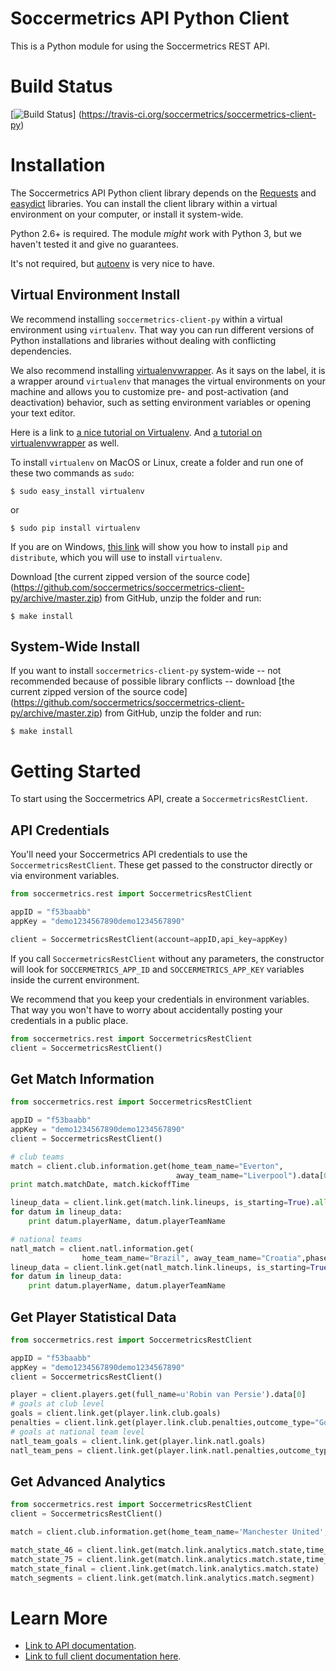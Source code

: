 Soccermetrics API Python Client
===============================

This is a Python module for using the Soccermetrics REST API.

# Build Status

[![Build Status](https://travis-ci.org/soccermetrics/soccermetrics-client-py.svg?branch=master)]
(https://travis-ci.org/soccermetrics/soccermetrics-client-py)

# Installation

The Soccermetrics API Python client library depends on the
[Requests](http://docs.python-requests.org/en/latest/) and
[easydict](http://pypi.python.org/pypi/easydict/) libraries.  You can install
the client library within a virtual environment on your computer, or install
it system-wide.

Python 2.6+ is required.  The module *might* work with Python 3, but we
haven't tested it and give no guarantees.

It's not required, but [autoenv](https://github.com/kennethreitz/autoenv) is
very nice to have.

## Virtual Environment Install

We recommend installing `soccermetrics-client-py` within a virtual environment
using `virtualenv`.  That way you can run different versions of Python
installations and libraries without dealing with conflicting dependencies.

We also recommend installing [virtualenvwrapper](http://virtualenvwrapper.readthedocs.org/en/latest/).
As it says on the label, it is a wrapper around `virtualenv` that manages the virtual
environments on your machine and allows you to customize pre- and post-activation
(and deactivation) behavior, such as setting environment variables or opening your text editor.

Here is a link to [a nice tutorial on Virtualenv](http://sccr.mx/TXAL2F).
And [a tutorial on virtualenvwrapper](http://sccr.mx/1pZ5Xtx) as well.

To install `virtualenv` on MacOS or Linux, create a folder and run one of these
two commands as `sudo`:

    $ sudo easy_install virtualenv

or

    $ sudo pip install virtualenv

If you are on Windows, [this link](http://flask.pocoo.org/docs/installation/#windows-easy-install)
will show you how to install `pip` and `distribute`, which you will use to
install `virtualenv`.

Download [the current zipped version of the source code]
(https://github.com/soccermetrics/soccermetrics-client-py/archive/master.zip)
from GitHub, unzip the folder and run:

    $ make install

## System-Wide Install

If you want to install `soccermetrics-client-py` system-wide -- not recommended
because of possible library conflicts -- download
[the current zipped version of the source code]
(https://github.com/soccermetrics/soccermetrics-client-py/archive/master.zip)
from GitHub, unzip the folder and run:

    $ make install

# Getting Started

To start using the Soccermetrics API, create a `SoccermetricsRestClient`.

## API Credentials

You'll need your Soccermetrics API credentials to use the `SoccermetricsRestClient`.
These get passed to the constructor directly or via environment variables.

```python
from soccermetrics.rest import SoccermetricsRestClient

appID = "f53baabb"
appKey = "demo1234567890demo1234567890"

client = SoccermetricsRestClient(account=appID,api_key=appKey)
```

If you call `SoccermetricsRestClient` without any parameters, the constructor
will look for `SOCCERMETRICS_APP_ID` and `SOCCERMETRICS_APP_KEY` variables
inside the current environment.

We recommend that you keep your credentials in environment variables.
That way you won't have to worry about accidentally posting your credentials
in a public place.

```python
from soccermetrics.rest import SoccermetricsRestClient
client = SoccermetricsRestClient()
```

## Get Match Information

```python
from soccermetrics.rest import SoccermetricsRestClient

appID = "f53baabb"
appKey = "demo1234567890demo1234567890"
client = SoccermetricsRestClient()

# club teams
match = client.club.information.get(home_team_name="Everton",
                                     away_team_name="Liverpool").data[0]
print match.matchDate, match.kickoffTime

lineup_data = client.link.get(match.link.lineups, is_starting=True).all()
for datum in lineup_data:
    print datum.playerName, datum.playerTeamName

# national teams
natl_match = client.natl.information.get(
                home_team_name="Brazil", away_team_name="Croatia",phase="Group").data[0]
lineup_data = client.link.get(natl_match.link.lineups, is_starting=True).all()
for datum in lineup_data:
    print datum.playerName, datum.playerTeamName
```

## Get Player Statistical Data

```python
from soccermetrics.rest import SoccermetricsRestClient

appID = "f53baabb"
appKey = "demo1234567890demo1234567890"
client = SoccermetricsRestClient()

player = client.players.get(full_name=u'Robin van Persie').data[0]
# goals at club level
goals = client.link.get(player.link.club.goals)
penalties = client.link.get(player.link.club.penalties,outcome_type="Goal")
# goals at national team level
natl_team_goals = client.link.get(player.link.natl.goals)
natl_team_pens = client.link.get(player.link.natl.penalties,outcome_type="Goal")
```

## Get Advanced Analytics

```python
from soccermetrics.rest import SoccermetricsRestClient
client = SoccermetricsRestClient()

match = client.club.information.get(home_team_name='Manchester United', away_team_name='Stoke City').data[0]

match_state_46 = client.link.get(match.link.analytics.match.state,time_mins=46)
match_state_75 = client.link.get(match.link.analytics.match.state,time_mins=75)
match_state_final = client.link.get(match.link.analytics.match.state)
match_segments = client.link.get(match.link.analytics.match.segment)
```

# Learn More

* [Link to API documentation](http://soccermetrics.github.io/connect-api).
* [Link to full client documentation here](http://soccermetrics.github.io/soccermetrics-client-py).

